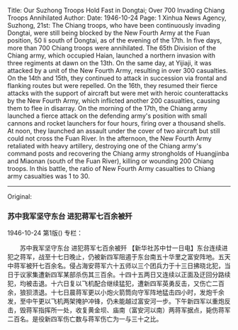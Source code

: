 Title: Our Suzhong Troops Hold Fast in Dongtai; Over 700 Invading Chiang Troops Annihilated
Author:
Date: 1946-10-24
Page: 1
Xinhua News Agency, Suzhong, 21st: The Chiang troops, who have been continuously invading Dongtai, were still being blocked by the New Fourth Army at the Fuan position, 50 li south of Dongtai, as of the evening of the 17th. In five days, more than 700 Chiang troops were annihilated. The 65th Division of the Chiang army, which occupied Haian, launched a northern invasion with three regiments at dawn on the 13th. On the same day, at Yijiaji, it was attacked by a unit of the New Fourth Army, resulting in over 300 casualties. On the 14th and 15th, they continued to attack in succession via frontal and flanking routes but were repelled. On the 16th, they resumed their fierce attacks with the support of aircraft but were met with heroic counterattacks by the New Fourth Army, which inflicted another 200 casualties, causing them to flee in disarray. On the morning of the 17th, the Chiang army launched a fierce attack on the defending army's position with small cannons and rocket launchers for four hours, firing over a thousand shells. At noon, they launched an assault under the cover of two aircraft but still could not cross the Fuan River. In the afternoon, the New Fourth Army retaliated with heavy artillery, destroying one of the Chiang army's command posts and recovering the Chiang army strongholds of Huangjinba and Miaonan (south of the Fuan River), killing or wounding 200 Chiang troops. In this battle, the ratio of New Fourth Army casualties to Chiang army casualties was 1 to 30.



<hr /> 

Original: 


### 苏中我军坚守东台  进犯蒋军七百余被歼

1946-10-24
第1版()
专栏：

　　苏中我军坚守东台
    进犯蒋军七百余被歼
    【新华社苏中廿一日电】东台连续进犯之蒋军，战至十七日晚止，仍被新四军阻遏于东台南五十华里之富安阵地。五天中蒋军被歼七百余名。侵占海安蒋军六十五师以三个团兵力于十三日拂晓北犯，当日于议家集遭新四军某部杀伤其三百余。十四十五两日又连续以正面及迂回分路续犯，均被击退。十六日复以飞机配合继续猛犯，遭新四军英勇反击，又伤亡二百余，狼狈溃退。十七日晨蒋军更以小炮火箭筒向守军阵地猛击四小时，发炮千余发，至中午更以飞机两架掩护冲锋，仍未能越过富安河一步。下午新四军以重炮反击，毁蒋军指挥所一处，收复黄金坝、庙南（富安河以南）两蒋军据点，毙伤蒋军二百名。是役新四军伤亡数与蒋军伤亡为一与三十之比。
